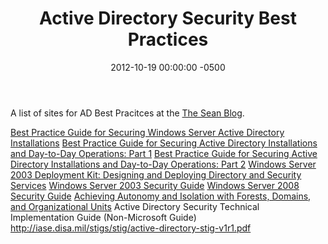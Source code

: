 ﻿---
title:  Active Directory Security Best Practices
date:   2012-10-19 00:00:00 -0500
categories: IT
---

A list of sites for AD Best Pracitces at the <a href="http://blogs.technet.com/b/seanearp/archive/2008/04/20/active-directory-security-best-practices.aspx">The Sean Blog</a>.

<a href="http://technet2.microsoft.com/windowsserver/en/library/edc08cf1-d4ba-4235-9696-c93b0313ad6e1033.mspx?mfr=true">Best Practice Guide for Securing Windows Server Active Directory Installations</a> <a href="http://www.microsoft.com/technet/prodtechnol/windows2000serv/technologies/activedirectory/maintain/bpguide/part1/default.mspx">Best Practice Guide for Securing Active Directory Installations and Day-to-Day Operations: Part 1</a> <a href="http://www.microsoft.com/technet/prodtechnol/windows2000serv/technologies/activedirectory/maintain/bpguide/part2/default.mspx">Best Practice Guide for Securing Active Directory Installations and Day-to-Day Operations: Part 2</a> <a href="http://www.microsoft.com/downloads/details.aspx?FamilyID=6cde6ee7-5df1-4394-92ed-2147c3a9ebbe&amp;displaylang=en">Windows Server 2003 Deployment Kit: Designing and Deploying Directory and Security Services</a> <a href="http://www.microsoft.com/downloads/details.aspx?familyid=8A2643C1-0685-4D89-B655-521EA6C7B4DB&amp;displaylang=en">Windows Server 2003 Security Guide</a> <a href="http://technet.microsoft.com/en-us/library/cc264463.aspx">Windows Server 2008 Security Guide</a> <a href="http://technet.microsoft.com/en-us/library/bb727032.aspx">Achieving Autonomy and Isolation with Forests, Domains, and Organizational Units</a> Active Directory Security Technical Implementation Guide (Non-Microsoft Guide) <a href="http://iase.disa.mil/stigs/stig/active-directory-stig-v1r1.pdf">http://iase.disa.mil/stigs/stig/active-directory-stig-v1r1.pdf</a>
